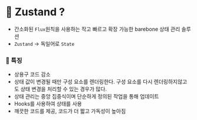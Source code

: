 # 🚀 Zustand ?
- 간소화된 `Flux`원칙을 사용하는 작고 빠르고 확장 가능한 barebone 상태 관리 솔루션
- `Zustand` -> 독일어로 `State`

### 🎯 특징

- 상용구 코드 감소
- 상태 값이 변경될 때만 구성 요소를 렌더링한다. 구성 요소를 다시 렌더링하지않고도 상태 변경을 처리할 수 있는 경우가 많다.
- 상태 관리는 중앙 집중식이며 단순하게 정의된 작업을 통해 업데이트
- Hooks를 사용하여 상태를 사용
- 깨끗한 코드를 제공, 코드가 더 짧고 가독성이 높아짐
